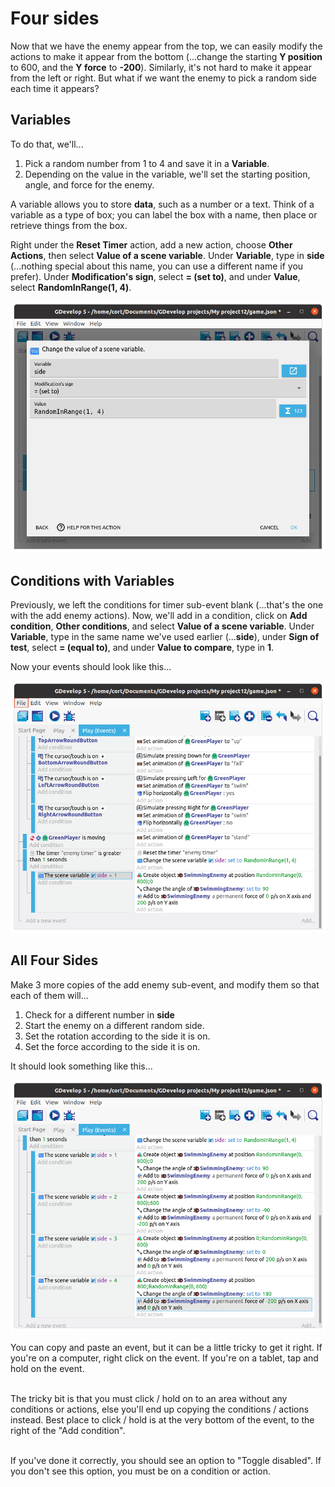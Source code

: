 # Four sides

Now that we have the enemy appear from the top, we can easily modify the actions to make it appear from the bottom (...change the starting **Y position** to 600, and the **Y force** to **-200**).
Similarly, it's not hard to make it appear from the left or right.
But what if we want the enemy to pick a random side each time it appears?

## Variables

To do that, we'll...

1. Pick a random number from 1 to 4 and save it in a **Variable**.
2. Depending on the value in the variable, we'll set the starting position, angle, and force for the enemy.

A variable allows you to store **data**, such as a number or a text.
Think of a variable as a type of box; you can label the box with a name, then place or retrieve things from the box.

Right under the **Reset Timer** action, add a new action, choose **Other Actions**, then select **Value of a scene variable**.
Under **Variable**, type in **side** (...nothing special about this name, you can use a different name if you prefer).
Under **Modification's sign**, select **= (set to)**, and under **Value**, select **RandomInRange(1, 4)**.

![](images/setVariable.png)

## Conditions with Variables

Previously, we left the conditions for timer sub-event blank (...that's the one with the add enemy actions).
Now, we'll add in a condition, click on **Add condition**, **Other conditions**, and select **Value of a scene variable**.
Under **Variable**, type in the same name we've used earlier (...**side**), under **Sign of test**, select **= (equal to)**, and under **Value to compare**, type in **1**.

Now your events should look like this...

![](images/checkVariable.png)

## All Four Sides

Make 3 more copies of the add enemy sub-event, and modify them so that each of them will...

1. Check for a different number in **side**
2. Start the enemy on a different random side.
3. Set the rotation according to the side it is on.
4. Set the force according to the side it is on.

It should look something like this...

![](images/allSides.png)

<div class="tip">
You can copy and paste an event, but it can be a little tricky to get it right.
If you're on a computer, right click on the event.
If you're on a tablet, tap and hold on the event.<br><br>

The tricky bit is that you must click / hold on to an area without any conditions or actions, else you'll end up copying the conditions / actions instead.
Best place to click / hold is at the very bottom of the event, to the right of the "Add condition".<br><br>

If you've done it correctly, you should see an option to "Toggle disabled". If you don't see this option, you must be on a condition or action.
</div>